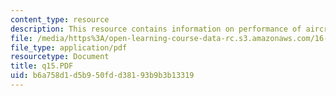 ```yaml
---
content_type: resource
description: This resource contains information on performance of aircraft engine.
file: /media/https%3A/open-learning-course-data-rc.s3.amazonaws.com/16-01-unified-engineering-i-ii-iii-iv-fall-2005-spring-2006/b6a758d1d5b950fdd38193b9b3b13319_q15.PDF
file_type: application/pdf
resourcetype: Document
title: q15.PDF
uid: b6a758d1-d5b9-50fd-d381-93b9b3b13319
---
```

